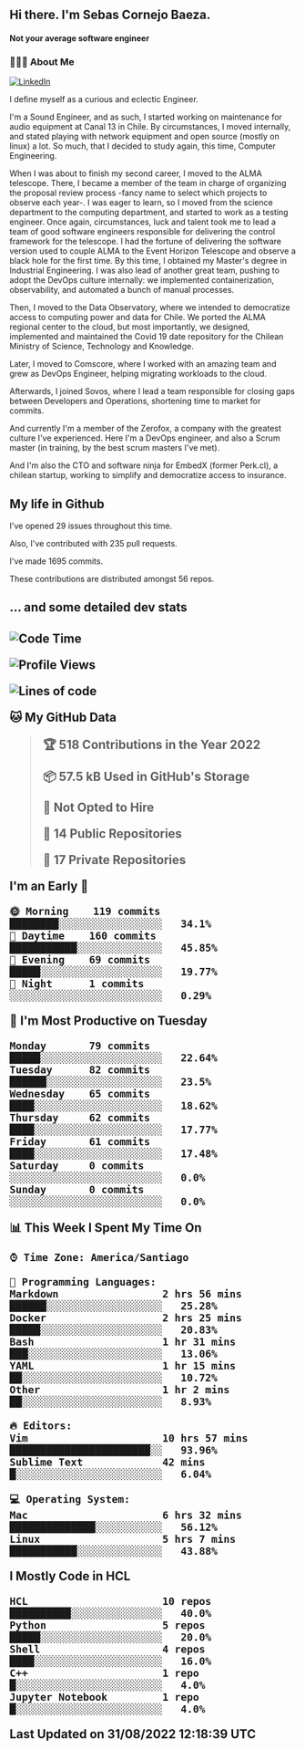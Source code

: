 <h2> Hi there.  I'm Sebas Cornejo Baeza.</h2>
<h4> Not your average software engineer</h4>
<h3> 👨🏻‍💻 About Me </h3>
<a href="http://linkedin.com/in/sebastian-cornejo-baeza/"><img alt="LinkedIn" src="https://img.shields.io/badge/Sebas%20Cornejo%20-informational?style=appveyor&logo=linkedin"></a>


I define myself as a curious and eclectic Engineer.

I'm a Sound Engineer, and as such, I started working on maintenance for audio equipment at Canal 13 in Chile.
By circumstances, I moved internally, and stated playing with network equipment and open source (mostly on linux) 
a lot. So much, that I decided to study again, this time, Computer Engineering.

When I was about to finish my second career, I moved to the ALMA telescope. There, I became a member of the team
in charge of organizing the proposal review process -fancy name to select which projects to observe each year-. 
I was eager to learn, so I moved from the science department to the computing department, and started to work as 
a testing engineer. Once again, circumstances, luck and talent took me to lead a team of good software engineers 
responsible for delivering the control framework for the telescope. I had the fortune of delivering the software
version used to couple ALMA to the Event Horizon Telescope and observe a black hole for the first time.
By this time, I obtained my Master's degree in Industrial Engineering.
I was also lead of another great team, pushing to adopt the DevOps culture internally: we implemented containerization, observability, and automated a bunch of manual processes.

Then, I moved to the Data Observatory, where we intended to democratize access to computing power
and data for Chile. We ported the ALMA regional center to the cloud, but most importantly, we designed, implemented
and maintained the Covid 19 date repository for the Chilean Ministry of Science, Technology and Knowledge.

Later, I moved to Comscore, where I worked with an amazing team and grew as DevOps Engineer, helping migrating workloads to the cloud.

Afterwards, I joined Sovos, where I lead a team responsible for closing gaps between Developers and Operations, shortening time to market for commits.

And currently I'm a member of the Zerofox, a company with the greatest culture I've experienced. Here I'm a DevOps
engineer, and also a Scrum master (in training, by the best scrum masters I've met).
 
And I'm also the CTO and software ninja for EmbedX (former Perk.cl), a chilean startup, working to simplify and democratize access to insurance.

<h2> My life in Github </h2>

I've opened 29 issues throughout this time.

Also, I've contributed with 235 pull requests.

I've made 1695 commits.

These contributions are distributed amongst 56 repos.

<h2>... and some detailed dev stats<h2>

<!--START_SECTION:waka-->
![Code Time](http://img.shields.io/badge/Code%20Time-118%20hrs%2032%20mins-blue)

![Profile Views](http://img.shields.io/badge/Profile%20Views-3-blue)

![Lines of code](https://img.shields.io/badge/From%20Hello%20World%20I%27ve%20Written-541%20Thousand%20lines%20of%20code-blue)

**🐱 My GitHub Data** 

> 🏆 518 Contributions in the Year 2022
 > 
> 📦 57.5 kB Used in GitHub's Storage 
 > 
> 🚫 Not Opted to Hire
 > 
> 📜 14 Public Repositories 
 > 
> 🔑 17 Private Repositories  
 > 
**I'm an Early 🐤** 

```text
🌞 Morning    119 commits    ████████░░░░░░░░░░░░░░░░░   34.1% 
🌆 Daytime    160 commits    ███████████░░░░░░░░░░░░░░   45.85% 
🌃 Evening    69 commits     █████░░░░░░░░░░░░░░░░░░░░   19.77% 
🌙 Night      1 commits      ░░░░░░░░░░░░░░░░░░░░░░░░░   0.29%

```
📅 **I'm Most Productive on Tuesday** 

```text
Monday       79 commits     █████░░░░░░░░░░░░░░░░░░░░   22.64% 
Tuesday      82 commits     ██████░░░░░░░░░░░░░░░░░░░   23.5% 
Wednesday    65 commits     ████░░░░░░░░░░░░░░░░░░░░░   18.62% 
Thursday     62 commits     ████░░░░░░░░░░░░░░░░░░░░░   17.77% 
Friday       61 commits     ████░░░░░░░░░░░░░░░░░░░░░   17.48% 
Saturday     0 commits      ░░░░░░░░░░░░░░░░░░░░░░░░░   0.0% 
Sunday       0 commits      ░░░░░░░░░░░░░░░░░░░░░░░░░   0.0%

```


📊 **This Week I Spent My Time On** 

```text
⌚︎ Time Zone: America/Santiago

💬 Programming Languages: 
Markdown                 2 hrs 56 mins       ██████░░░░░░░░░░░░░░░░░░░   25.28% 
Docker                   2 hrs 25 mins       █████░░░░░░░░░░░░░░░░░░░░   20.83% 
Bash                     1 hr 31 mins        ███░░░░░░░░░░░░░░░░░░░░░░   13.06% 
YAML                     1 hr 15 mins        ██░░░░░░░░░░░░░░░░░░░░░░░   10.72% 
Other                    1 hr 2 mins         ██░░░░░░░░░░░░░░░░░░░░░░░   8.93%

🔥 Editors: 
Vim                      10 hrs 57 mins      ███████████████████████░░   93.96% 
Sublime Text             42 mins             █░░░░░░░░░░░░░░░░░░░░░░░░   6.04%

💻 Operating System: 
Mac                      6 hrs 32 mins       ██████████████░░░░░░░░░░░   56.12% 
Linux                    5 hrs 7 mins        ███████████░░░░░░░░░░░░░░   43.88%

```

**I Mostly Code in HCL** 

```text
HCL                      10 repos            ██████████░░░░░░░░░░░░░░░   40.0% 
Python                   5 repos             █████░░░░░░░░░░░░░░░░░░░░   20.0% 
Shell                    4 repos             ████░░░░░░░░░░░░░░░░░░░░░   16.0% 
C++                      1 repo              █░░░░░░░░░░░░░░░░░░░░░░░░   4.0% 
Jupyter Notebook         1 repo              █░░░░░░░░░░░░░░░░░░░░░░░░   4.0%

```



 Last Updated on 31/08/2022 12:18:39 UTC
<!--END_SECTION:waka-->
